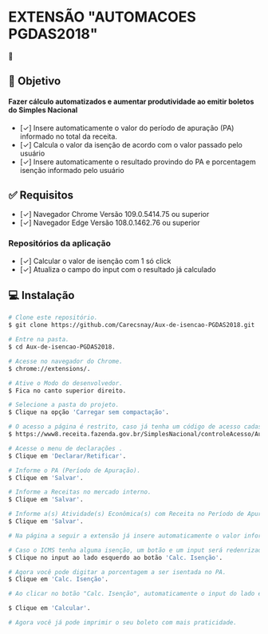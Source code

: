 #  EXTENSÃO "AUTOMACOES PGDAS2018"
 📅

## :dart: Objetivo
#### Fazer cálculo automatizados e aumentar produtividade ao emitir boletos do Simples Nacional
- [✓] Insere automaticamente o valor do período de apuração (PA) informado no total da receita.
- [✓] Calcula o valor da isenção de acordo com o valor passado pelo usuário
- [✓] Insere automaticamente o resultado provindo do PA e porcentagem isenção informado pelo usuário


## :white_check_mark: Requisitos
- [✓] Navegador Chrome Versão 109.0.5414.75 ou superior
- [✓] Navegador Edge Versão 108.0.1462.76 ou superior

### Repositórios da aplicação
- [✓] Calcular o valor de isenção com 1 só click
- [✓] Atualiza o campo do input com o resultado já calculado

## :computer: Instalação ##
```bash
# Clone este repositório.
$ git clone https://github.com/Carecsnay/Aux-de-isencao-PGDAS2018.git

# Entre na pasta.
$ cd Aux-de-isencao-PGDAS2018.

# Acesse no navegador do Chrome.
$ chrome://extensions/.

# Ative o Modo do desenvolvedor.
$ Fica no canto superior direito.

# Selecione a pasta do projeto.
$ Clique na opção 'Carregar sem compactação'.

# O acesso a página é restrito, caso já tenha um código de acesso cadastrado basta acessar o link abaixo.
$ https://www8.receita.fazenda.gov.br/SimplesNacional/controleAcesso/Autentica.aspx?id=60

# Acesse o menu de declarações .
$ Clique em 'Declarar/Retificar'.

# Informe o PA (Período de Apuração).
$ Clique em 'Salvar'.

# Informe a Receitas no mercado interno.
$ Clique em 'Salvar'.

# Informe a(s) Atividade(s) Econômica(s) com Receita no Período de Apuração.
$ Clique em 'Salvar'.

# Na página a seguir a extensão já insere automaticamente o valor informado na receita no mercado interno.

# Caso o ICMS tenha alguma isenção, um botão e um input será redenrizado na página.
$ Clique no input ao lado esquerdo ao botão 'Calc. Isenção'.

# Agora você pode digitar a porcentagem a ser isentada no PA.
$ Clique em 'Calc. Isenção'.

# Ao clicar no botão "Calc. Isenção", automaticamente o input do lado esquerdo será atualizado com o valor já calculado, por exemplo: o PA foi de 10.000,00 e teve 50% de isenção, o valor a ser inserido no input será 5.000,00.

$ Clique em 'Calcular'.

# Agora você já pode imprimir o seu boleto com mais praticidade.
```
